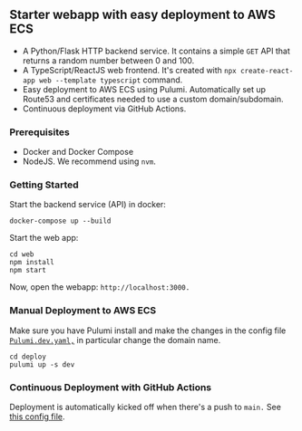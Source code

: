 ## Starter webapp with easy deployment to AWS ECS

- A Python/Flask HTTP backend service. It contains a simple `GET` API that returns
  a random number between 0 and 100.
- A TypeScript/ReactJS web frontend. It's created with
  `npx create-react-app web --template typescript` command.
- Easy deployment to AWS ECS using Pulumi.
  Automatically set up Route53 and certificates needed to use a custom domain/subdomain.
- Continuous deployment via GitHub Actions.

### Prerequisites

- Docker and Docker Compose
- NodeJS. We recommend using `nvm`.

### Getting Started

Start the backend service (API) in docker:

```shell
docker-compose up --build
```

Start the web app:

```shell
cd web
npm install
npm start
```

Now, open the webapp: `http://localhost:3000.`

### Manual Deployment to AWS ECS

Make sure you have Pulumi install and make the changes in the config file [`Pulumi.dev.yaml,`](./deploy/Pulumi.dev.yaml)
in particular change the domain name.

```
cd deploy
pulumi up -s dev
```

### Continuous Deployment with GitHub Actions

Deployment is automatically kicked off when there's a push to `main.`
See [this config file](./.github/workflows/push.yml).
